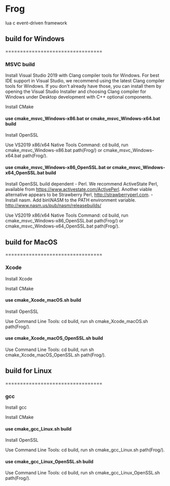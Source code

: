 # Frog
lua c event-driven framework

## build for Windows
=================================
### MSVC build

Install Visual Studio 2019 with  Clang compiler tools for Windows.
    For best IDE support in Visual Studio, we recommend using the latest Clang compiler tools for Windows. 
    If you don't already have those, you can install them by opening the Visual Studio Installer and choosing Clang compiler for Windows under Desktop development with C++ optional components.

Install CMake

#### use cmake_msvc_Windows-x86.bat or cmake_msvc_Windows-x64.bat build
Install OpenSSL

Use VS2019 x86/x64 Native Tools Command: cd build, run cmake_msvc_Windows-x86.bat path(Frog/) or cmake_msvc_Windows-x64.bat path(Frog/). 

#### use cmake_msvc_Windows-x86_OpenSSL.bat or cmake_msvc_Windows-x64_OpenSSL.bat build
Install OpenSSL build dependent
    - Perl. We recommend ActiveState Perl, available from
    https://www.activestate.com/ActivePerl. Another viable alternative
    appears to be Strawberry Perl, http://strawberryperl.com.
    - Install nasm. Add bin\NASM to the PATH environment variable. 
    http://www.nasm.us/pub/nasm/releasebuilds/

Use VS2019 x86/x64 Native Tools Command: cd build, run cmake_msvc_Windows-x86_OpenSSL.bat path(Frog/) or cmake_msvc_Windows-x64_OpenSSL.bat path(Frog/). 

## build for MacOS
=================================
### Xcode

Install Xcode

Install CMake

#### use cmake_Xcode_macOS.sh build
Install OpenSSL

Use Command Line Tools: cd build, run sh cmake_Xcode_macOS.sh path(Frog/).  

#### use cmake_Xcode_macOS_OpenSSL.sh build
Use Command Line Tools: cd build, run sh cmake_Xcode_macOS_OpenSSL.sh path(Frog/).  

## build for Linux
=================================
### gcc

Install gcc

Install CMake

#### use cmake_gcc_Linux.sh build
Install OpenSSL

Use Command Line Tools: cd build, run sh cmake_gcc_Linux.sh path(Frog/). 

#### use cmake_gcc_Linux_OpenSSL.sh build
Use Command Line Tools: cd build, run sh cmake_gcc_Linux_OpenSSL.sh path(Frog/). 
